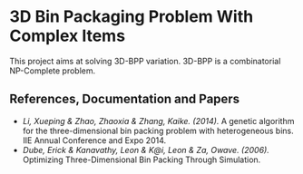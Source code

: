 # 3D Bin Packaging Problem With Complex Items

This project aims at solving 3D-BPP variation. 3D-BPP is a combinatorial NP-Complete problem.

## References, Documentation and Papers

* *Li, Xueping & Zhao, Zhaoxia & Zhang, Kaike. (2014).* A genetic algorithm for the three-dimensional bin packing problem with heterogeneous bins. IIE Annual Conference and Expo 2014.
* *Dube, Erick & Kanavathy, Leon & K@i, Leon & Za, Owave. (2006).* Optimizing Three-Dimensional Bin Packing Through Simulation.
